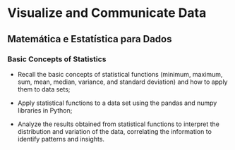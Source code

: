 # Visualize and Communicate Data
## Matemática e Estatística para Dados

### Basic Concepts of Statistics
- Recall the basic concepts of statistical functions (minimum, maximum, sum, mean, median, variance, and standard deviation) and how to apply them to data sets;

- Apply statistical functions to a data set using the pandas and numpy libraries in Python;

- Analyze the results obtained from statistical functions to interpret the distribution and variation of the data, correlating the information to identify patterns and insights.